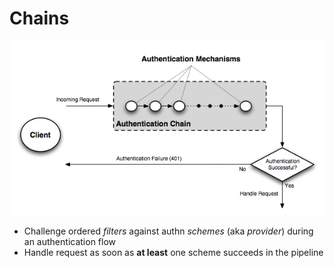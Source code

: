 # Chains

![AuthN chain](css/img/auth_chain1.png "AuthN chain flow")

* Challenge ordered *filters* against authn *schemes* (aka *provider*) during an authentication flow
* Handle request as soon as **at least** one scheme succeeds in the pipeline



